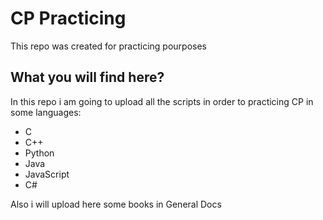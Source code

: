 # CP Practicing

This repo was created for practicing pourposes

## What you will find here?

In this repo i am going to upload all the scripts in order to practicing CP in some languages:

- C
- C++
- Python
- Java
- JavaScript
- C#

Also i will upload here some books in General Docs
